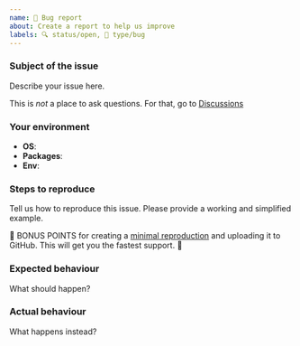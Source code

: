 ```yaml
---
name: 🐛 Bug report
about: Create a report to help us improve
labels: 🔍 status/open, 🐛 type/bug
---
```


<!--
Ouch, sorry you ran into a bug.  Thank for taking the time to report it!

Please fill in as much of the template below as you’re able.

P.S. have you seen our support and contributing docs?
https://mdxjs.com/support
https://mdxjs.com/contributing
-->

### Subject of the issue

Describe your issue here.

This is *not* a place to ask questions.  For that, go to [Discussions](https://github.com/mdx-js/mdx/discussions)

### Your environment

*   **OS**: <!-- Name and version of operating system -->
*   **Packages**: <!-- Names and version of required packages -->
*   **Env**: <!-- Version of node, npm, yarn, or names and versions of browser -->

### Steps to reproduce

Tell us how to reproduce this issue.  Please provide a working and simplified example.

🎉 BONUS POINTS for creating a [minimal reproduction](https://stackoverflow.com/help/mcve) and uploading it to GitHub.  This will get you the fastest support.  🎉

### Expected behaviour

What should happen?

### Actual behaviour

What happens instead?
